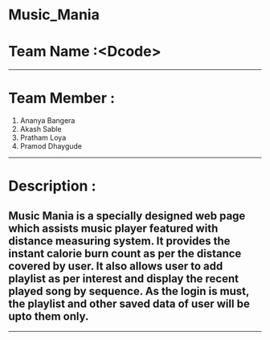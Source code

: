 # Music_Mania
# Team Name :&lt;Dcode&gt;
---

# Team Member : 
 1. Ananya Bangera 
 2. Akash Sable 
3. Pratham Loya  
4. Pramod Dhaygude
---
#  Description : 
## Music Mania is a specially designed web page which assists music player featured with distance measuring system. It provides the instant calorie burn count as per the  distance covered by user. It also allows user to  add  playlist as per interest and display the recent played song by sequence. As the login is must, the playlist and other saved data of user will be upto them only.
---

 
